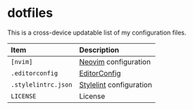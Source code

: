 # dotfiles
This is a cross-device updatable list of my configuration files.

| Item                | Description                                                          |
|:--------------------|:---------------------------------------------------------------------|
| `[nvim]`            | [Neovim](https://neovim.io) configuration                            |
| `.editorconfig`     | [EditorConfig](https://editorconfig.org)                             |
| `.stylelintrc.json` | [Stylelint](https://stylelint.io/user-guide/configure) configuration |
| `LICENSE`           | License                                                              |
